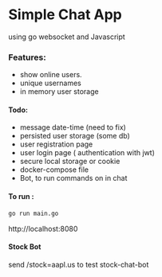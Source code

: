 # Simple Chat App
using go websocket and Javascript 

### Features:
- show online users.
- unique usernames
- in memory user storage

#### Todo:
- message date-time (need to fix)
- persisted user storage (some db)
- user registration page
- user login page ( authentication with jwt)
- secure local storage or cookie
- docker-compose file
- Bot, to run commands on in chat 


#### To run :
```bash
go run main.go
```
http://localhost:8080

#### Stock Bot
send /stock=aapl.us to test stock-chat-bot